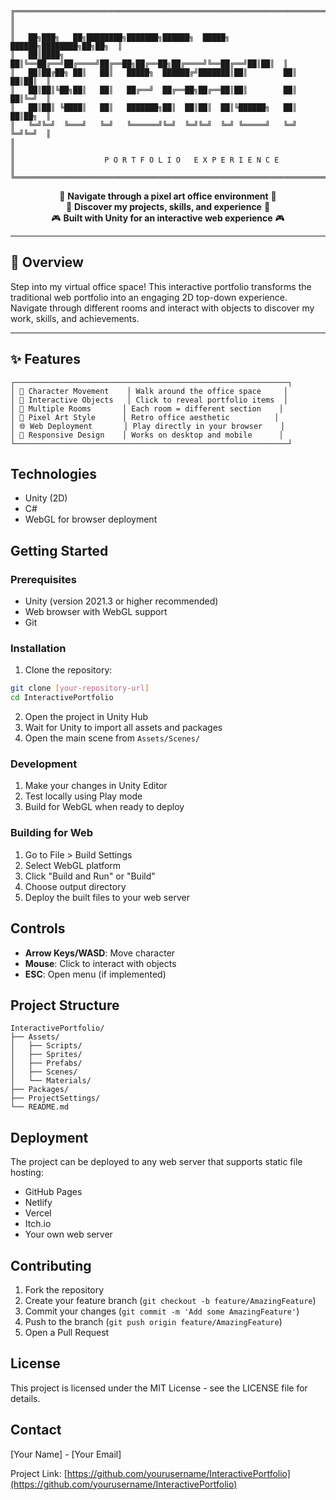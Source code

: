 ```
╔═══════════════════════════════════════════════════════════════════════════╗
║                                                                           ║
║   ██╗███╗   ██╗████████╗███████╗██████╗  █████╗  ██████╗████████╗██╗██╗  ║
║   ██║████╗  ██║╚══██╔══╝██╔════╝██╔══██╗██╔══██╗██╔════╝╚══██╔══╝██║██║  ║
║   ██║██╔██╗ ██║   ██║   █████╗  ██████╔╝███████║██║        ██║   ██║██║  ║
║   ██║██║╚██╗██║   ██║   ██╔══╝  ██╔══██╗██╔══██║██║        ██║   ██║╚═╝  ║
║   ██║██║ ╚████║   ██║   ███████╗██║  ██║██║  ██║╚██████╗   ██║   ██║██╗  ║
║   ╚═╝╚═╝  ╚═══╝   ╚═╝   ╚══════╝╚═╝  ╚═╝╚═╝  ╚═╝ ╚═════╝   ╚═╝   ╚═╝╚═╝  ║
║                                                                           ║
║                    P O R T F O L I O   E X P E R I E N C E               ║
╚═══════════════════════════════════════════════════════════════════════════╝
```

<div align="center">
  
🏢 **Navigate through a pixel art office environment** 🏢  
💼 **Discover my projects, skills, and experience** 💼  
🎮 **Built with Unity for an interactive web experience** 🎮

</div>

---

## 🎯 Overview

Step into my virtual office space! This interactive portfolio transforms the traditional web portfolio into an engaging 2D top-down experience. Navigate through different rooms and interact with objects to discover my work, skills, and achievements.

---

## ✨ Features

```
┌─────────────────────────────────────────────────────────────┐
│ 🚶 Character Movement    │ Walk around the office space     │
│ 💬 Interactive Objects   │ Click to reveal portfolio items  │
│ 🏢 Multiple Rooms       │ Each room = different section    │
│ 🎨 Pixel Art Style      │ Retro office aesthetic          │
│ 🌐 Web Deployment       │ Play directly in your browser    │
│ 📱 Responsive Design    │ Works on desktop and mobile      │
└─────────────────────────────────────────────────────────────┘
```

## Technologies

- Unity (2D)
- C#
- WebGL for browser deployment

## Getting Started

### Prerequisites

- Unity (version 2021.3 or higher recommended)
- Web browser with WebGL support
- Git

### Installation

1. Clone the repository:
```bash
git clone [your-repository-url]
cd InteractivePortfolio
```

2. Open the project in Unity Hub
3. Wait for Unity to import all assets and packages
4. Open the main scene from `Assets/Scenes/`

### Development

1. Make your changes in Unity Editor
2. Test locally using Play mode
3. Build for WebGL when ready to deploy

### Building for Web

1. Go to File > Build Settings
2. Select WebGL platform
3. Click "Build and Run" or "Build"
4. Choose output directory
5. Deploy the built files to your web server

## Controls

- **Arrow Keys/WASD**: Move character
- **Mouse**: Click to interact with objects
- **ESC**: Open menu (if implemented)

## Project Structure

```
InteractivePortfolio/
├── Assets/
│   ├── Scripts/
│   ├── Sprites/
│   ├── Prefabs/
│   ├── Scenes/
│   └── Materials/
├── Packages/
├── ProjectSettings/
└── README.md
```

## Deployment

The project can be deployed to any web server that supports static file hosting:
- GitHub Pages
- Netlify
- Vercel
- Itch.io
- Your own web server

## Contributing

1. Fork the repository
2. Create your feature branch (`git checkout -b feature/AmazingFeature`)
3. Commit your changes (`git commit -m 'Add some AmazingFeature'`)
4. Push to the branch (`git push origin feature/AmazingFeature`)
5. Open a Pull Request

## License

This project is licensed under the MIT License - see the LICENSE file for details.

## Contact

[Your Name] - [Your Email]

Project Link: [https://github.com/yourusername/InteractivePortfolio](https://github.com/yourusername/InteractivePortfolio)